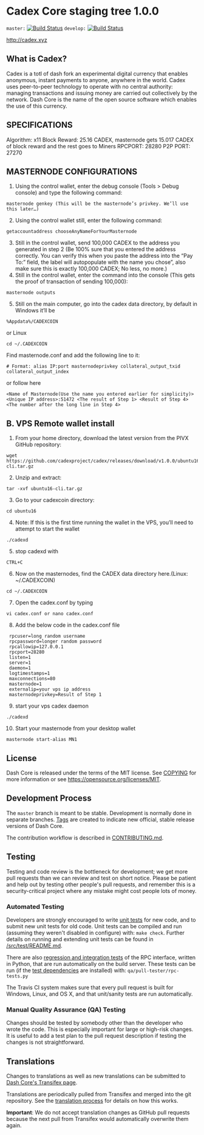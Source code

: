 Cadex Core staging tree 1.0.0
===============================

`master:` [![Build Status](https://travis-ci.org/dashpay/dash.svg?branch=master)](https://travis-ci.org/dashpay/dash) `develop:` [![Build Status](https://travis-ci.org/dashpay/dash.svg?branch=develop)](https://travis-ci.org/dashpay/dash/branches)

http://cadex.xyz


What is Cadex?
----------------

Cadex is a totl of dash fork an experimental digital currency that enables anonymous, instant
payments to anyone, anywhere in the world. Cadex uses peer-to-peer technology
to operate with no central authority: managing transactions and issuing money
are carried out collectively by the network. Dash Core is the name of the open
source software which enables the use of this currency.

SPECIFICATIONS
--------------
Algorithm: x11
Block Reward: 25.16 CADEX, masternode gets 15.017 CADEX of block reward and the rest goes to Miners
RPCPORT: 28280
P2P PORT: 27270


MASTERNODE CONFIGURATIONS
-------------------------
1) Using the control wallet, enter the debug console (Tools > Debug console) and type the following command:
```
masternode genkey (This will be the masternode’s privkey. We’ll use this later…)
```
2) Using the control wallet still, enter the following command:
```
getaccountaddress chooseAnyNameForYourMasternode
```
3) Still in the control wallet, send 100,000 CADEX to the address you generated in step 2 (Be 100% sure that you entered the address correctly. You can verify this when you paste the address into the “Pay To:” field, the label will autopopulate with the name you chose”, also make sure this is exactly 100,000 CADEX; No less, no more.)
4) Still in the control wallet, enter the command into the console (This gets the proof of transaction of sending 100,000):
```
masternode outputs
```
5) Still on the main computer, go into the cadex data directory, by default in Windows it’ll be
```
%Appdata%/CADEXCOIN
```
or Linux
```
cd ~/.CADEXCOIN
```
Find masternode.conf and add the following line to it:
```
# Format: alias IP:port masternodeprivkey collateral_output_txid collateral_output_index
```
or follow here
```
<Name of Masternode(Use the name you entered earlier for simplicity)> <Unique IP address>:51472 <The result of Step 1> <Result of Step 4> <The number after the long line in Step 4>
```
B. VPS Remote wallet install
----------------------------
1. From your home directory, download the latest version from the PIVX GitHub repository:
```
wget https://github.com/cadexproject/cadex/releases/download/v1.0.0/ubuntu16-cli.tar.gz
```
2. Unzip and extract:  
```
tar -xvf ubuntu16-cli.tar.gz
```
3. Go to your cadexcoin directory:
```
cd ubuntu16
```
4. Note: If this is the first time running the wallet in the VPS, you’ll need to attempt to start the wallet 
```
./cadexd
```
5. stop cadexd with
```
CTRL+C
```
6. Now on the masternodes, find the CADEX data directory here.(Linux: ~/.CADEXCOIN)
```
cd ~/.CADEXCOIN
```
7. Open the cadex.conf by typing
```
vi cadex.conf or nano cadex.conf 
```
8. Add the below code in the cadex.conf file 
```
 rpcuser=long random username
 rpcpassword=longer random password
 rpcallowip=127.0.0.1
 rpcport=28280
 listen=1
 server=1
 daemon=1
 logtimestamps=1
 maxconnections=80
 masternode=1
 externalip=your vps ip address
 masternodeprivkey=Result of Step 1
```
9. start your vps cadex daemon
```
./cadexd
```
10. Start your masternode from your desktop wallet
```
masternode start-alias MN1
```

License
-------

Dash Core is released under the terms of the MIT license. See [COPYING](COPYING) for more
information or see https://opensource.org/licenses/MIT.

Development Process
-------------------

The `master` branch is meant to be stable. Development is normally done in separate branches.
[Tags](https://github.com/cadexproject/cadex/tags) are created to indicate new official,
stable release versions of Dash Core.

The contribution workflow is described in [CONTRIBUTING.md](CONTRIBUTING.md).

Testing
-------

Testing and code review is the bottleneck for development; we get more pull
requests than we can review and test on short notice. Please be patient and help out by testing
other people's pull requests, and remember this is a security-critical project where any mistake might cost people
lots of money.

### Automated Testing

Developers are strongly encouraged to write [unit tests](src/test/README.md) for new code, and to
submit new unit tests for old code. Unit tests can be compiled and run
(assuming they weren't disabled in configure) with: `make check`. Further details on running
and extending unit tests can be found in [/src/test/README.md](/src/test/README.md).

There are also [regression and integration tests](/qa) of the RPC interface, written
in Python, that are run automatically on the build server.
These tests can be run (if the [test dependencies](/qa) are installed) with: `qa/pull-tester/rpc-tests.py`

The Travis CI system makes sure that every pull request is built for Windows, Linux, and OS X, and that unit/sanity tests are run automatically.

### Manual Quality Assurance (QA) Testing

Changes should be tested by somebody other than the developer who wrote the
code. This is especially important for large or high-risk changes. It is useful
to add a test plan to the pull request description if testing the changes is
not straightforward.

Translations
------------

Changes to translations as well as new translations can be submitted to
[Dash Core's Transifex page](https://www.transifex.com/projects/p/cadex/).

Translations are periodically pulled from Transifex and merged into the git repository. See the
[translation process](doc/translation_process.md) for details on how this works.

**Important**: We do not accept translation changes as GitHub pull requests because the next
pull from Transifex would automatically overwrite them again.

